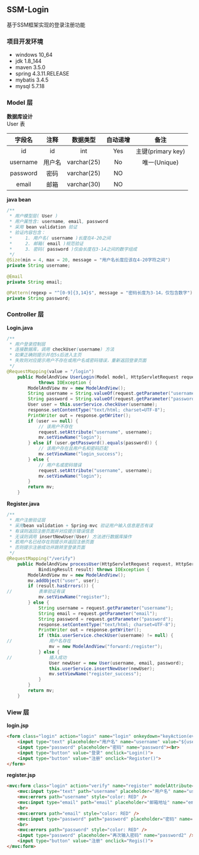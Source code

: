 ## SSM-Login
基于SSM框架实现的登录注册功能

### 项目开发环境
- windows 10_64
- jdk 1.8_144
- maven 3.5.0
- spring 4.3.11.RELEASE
- mybatis 3.4.5
- mysql 5.7.18

### Model 层
<strong>数据库设计</strong><br>
User 表

|字段名   |注释    |数据类型   |自动递增   |备注
|:--------:|:--------:|:--------:|:--------:|:--------:
|id       |id       |int      |Yes      |主键(primary key)
|username |用户名   |varchar(25)     |No      |唯一(Unique)
|password |密码     |varchar(25)     |NO      |
|email    |邮箱     |varchar(30)     |NO      |

<strong>java bean</strong>
``` java
/**
 * 用户模型层( User )
 * 用户属性含: username, email, password
 * 采用 bean validation 验证
 * 验证内容包含：
 *     1. 用户名( username )长度在4-20之间
 *     2. 邮箱( email )规范验证
 *     3. 密码( password )仅由长度在3-14之间的数字组成
 */
@Size(min = 4, max = 20, message = "用户名长度应该在4-20字符之间")
private String username;
    
@Email
private String email;

@Pattern(regexp = "^[0-9]{3,14}$", message = "密码长度为3-14，仅包含数字")
private String password;
```

### Controller 层
<strong>Login.java</strong>
``` java
/**
 * 用户登录控制层
 * 连接数据库，调用 checkUser(username) 方法
 * 如果正确则提示并在5s后进入主页
 * 失败则对应提示用户不存在或用户名或密码错误，重新返回登录页面
 */
@RequestMapping(value = "/login")
    public ModelAndView UserLogin(Model model, HttpServletRequest request, HttpServletResponse response)
            throws IOException {
        ModelAndView mv = new ModelAndView();
        String username = String.valueOf(request.getParameter("username"));
        String password = String.valueOf(request.getParameter("password"));
        User user = this.userService.checkUser(username);
        response.setContentType("text/html; charset=UTF-8");
        PrintWriter out = response.getWriter();
        if (user == null) {
            // 该用户不存在
            request.setAttribute("username", username);
            mv.setViewName("login");
        } else if (user.getPassword().equals(password)) {
            // 该用户存在且用户名和密码匹配
            mv.setViewName("login_success");
        } else {
            // 用户名或密码错误
            request.setAttribute("username", username);
            mv.setViewName("login");
        }
        return mv;
    }
```

<strong>Register.java</strong>
``` java
/**
 * 用户注册验证层
 * 采用bean validation + Spring-mvc 验证用户输入信息是否有误
 * 有误则返回注册页面并对应提示错误信息
 * 无误则调用 insertNewUser(User) 方法进行数据库操作
 * 若用户名已经存在则提示并返回注册页面
 * 否则提示注册成功并跳转至登录页面
 */
@RequestMapping("/verify")
    public ModelAndView processUser(HttpServletRequest request, HttpServletResponse response, @Valid User user,
            BindingResult result) throws IOException {
        ModelAndView mv = new ModelAndView();
        mv.addObject("user", user);
        if (result.hasErrors()) {
//          表单验证有误
            mv.setViewName("register");
        } else {
            String username = request.getParameter("username");
            String email = request.getParameter("email");
            String password = request.getParameter("password");
            response.setContentType("text/html; charset=UTF-8");
            PrintWriter out = response.getWriter();
            if (this.userService.checkUser(username) != null) {
//              用户名存在
                mv = new ModelAndView("forward:/register");
            } else {
//              插入成功
                User newUser = new User(username, email, password);
                this.userService.insertNewUser(newUser);
                mv.setViewName("register_success");
            }
        }
        return mv;
    }
```

### View 层
<strong>login.jsp</strong>
``` html
<form class="login" action="login" name="login" onkeydown="keyAction(event)">
    <input type="text" placeholder="用户名" name="username" value="${username}"><br>
    <input type="password" placeholder="密码" name="password"><br>
    <input type="button" value="登录" onclick="Login()">
    <input type="button" value="注册" onclick="Register()">   
</form>
```


<strong>register.jsp</strong>
``` html
<mvc:form class="login" action="verify" name="register" modelAttribute="user">
    <mvc:input type="text" path="username" placeholder="用户名" name="username" /><br>
    <mvc:errors path="username" style="color: RED" />
    <mvc:input type="email" path="email" placeholder="邮箱地址" name="email" />
    <br>
    <mvc:errors path="email" style="color: RED" />
    <mvc:input type="password" path="password" placeholder="密码" name="password" />
    <br>
    <mvc:errors path="password" style="color: RED" />
    <input type="password" placeholder="再次输入密码" name="password2" /> <br>
    <input type="button" value="注册" onclick="Regis()">
</mvc:form>
```
